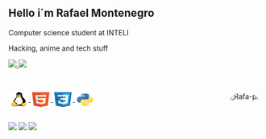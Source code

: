 ## Hello i´m Rafael Montenegro
<p>Computer science student at INTELI</p>
<p>Hacking, anime and tech stuff</p>


<div>
<a href="https://github.com/rafmontenegro">
<img height="180em" src="https://github-readme-stats.vercel.app/api/top-langs/?username=rafmontenegro&layout=compact&langs_count=7&theme=dracula"/>
<img height="180em" src="https://github-readme-stats.vercel.app/api?username=rafmontenegro&show_icons=true&theme=dracula&include_all_commits=true&count_private=true"/>
</div>

  ##
  
  <div style="display: inline_block"><br>
  <img align="center" alt="Rafa-Linux" height="30" width="40" src="https://raw.githubusercontent.com/devicons/devicon/1119b9f84c0290e0f0b38982099a2bd027a48bf1/icons/linux/linux-original.svg">
  <img align="center" alt="Rafa-HTML" height="30" width="40" src="https://raw.githubusercontent.com/devicons/devicon/master/icons/html5/html5-original.svg">
  <img align="center" alt="Rafa-CSS" height="30" width="40" src="https://raw.githubusercontent.com/devicons/devicon/master/icons/css3/css3-original.svg">
  <img align="center" alt="Rafa-Python" height="30" width="40" src="https://raw.githubusercontent.com/devicons/devicon/master/icons/python/python-original.svg">
  <img align="right" alt="Rafa-pic" height="150" style="border-radius:50px;" src="https://media.licdn.com/dms/image/D4D03AQHmLtvlUWXv5Q/profile-displayphoto-shrink_800_800/0/1674154004110?e=1682553600&v=beta&t=kabSGzu3be3wcv3mR-DnC5to10oTxJm6tkzyJAAqQ1o">
</div>

  
  ##
 
<div> 
 <a href="https://twitter.com/coutindomau" target="_blank"><img src="https://img.shields.io/twitter/follow/coutindomau?style=social" target="_blank"></a> 
 <a href= "https://www.linkedin.com/in/rafael-coutinho2004" target="_blank"><img src="https://img.shields.io/badge/linkedin-connect-blue" target="_blank"></a> 
  <a href= "https://www.inteli.edu.br/" target="_blank"><img src="https://img.shields.io/badge/school-inteli-purple"></a>  
</div>
